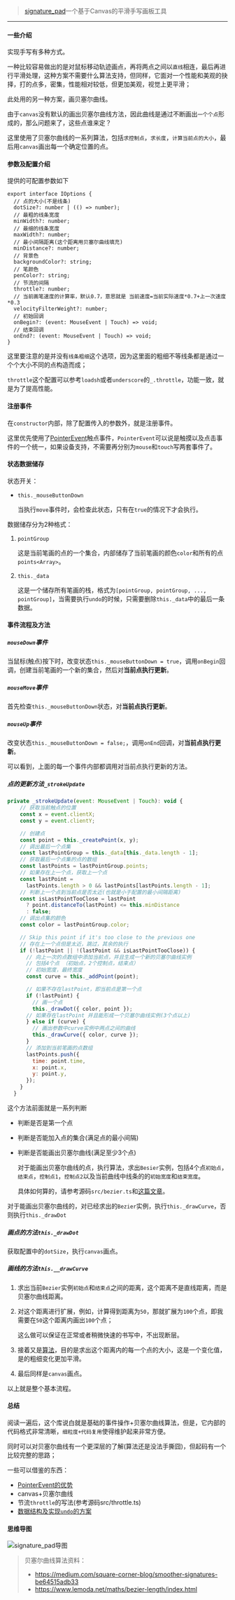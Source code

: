 > [signature_pad](https://github.com/szimek/signature_pad)一个基于Canvas的平滑手写画板工具
---

#### 一些介绍

实现手写有多种方式。

一种比较容易做出的是对鼠标移动轨迹画点，再将两点之间以`直线`相连，最后再进行平滑处理，这种方案不需要什么算法支持，但同样，它面对一个性能和美观的抉择，打的点多，密集，性能相对较低，但更加美观，视觉上更平滑；

此处用的另一种方案，画贝塞尔曲线。

由于`canvas`没有默认的画出贝塞尔曲线方法，因此曲线是通过不断画出`一个个点`形成的，那么问题来了，这些点谁来定？

这里使用了贝塞尔曲线的一系列算法，包括`求控制点`，`求长度`，`计算当前点的大小`，最后用`canvas`画出每一个确定位置的点。

#### 参数及配置介绍

提供的可配置参数如下

```
export interface IOptions {
  // 点的大小(不是线条)
  dotSize?: number | (() => number);
  // 最粗的线条宽度
  minWidth?: number;
  // 最细的线条宽度
  maxWidth?: number;
  // 最小间隔距离(这个距离用贝塞尔曲线填充)
  minDistance?: number;
  // 背景色
  backgroundColor?: string;
  // 笔颜色
  penColor?: string;
  // 节流的间隔
  throttle?: number;
  // 当前画笔速度的计算率，默认0.7，意思就是 当前速度=当前实际速度*0.7+上一次速度*0.3
  velocityFilterWeight?: number;
  // 初始回调
  onBegin?: (event: MouseEvent | Touch) => void;
  // 结束回调
  onEnd?: (event: MouseEvent | Touch) => void;
}
```

这里要注意的是并没有`线条粗细`这个选项，因为这里面的粗细不等线条都是通过一个个大小不同的点构造而成；

`throttle`这个配置可以参考`loadsh`或者`underscore`的`_.throttle`，功能一致，就是为了提高性能。


#### 注册事件

在`constructor`内部，除了配置传入的参数外，就是注册事件。

这里优先使用了[PointerEvent](https://developer.mozilla.org/zh-CN/docs/Web/API/PointerEvent)触点事件，`PointerEvent`可以说是触摸以及点击事件的一个统一，如果设备支持，不需要再分别为`mouse`和`touch`写两套事件了。


#### 状态数据储存

状态开关：

* `this._mouseButtonDown`

    当执行`move`事件时，会检查此状态，只有在`true`的情况下才会执行。

数据储存分为2种格式：

1. `pointGroup`
    
    这是当前笔画的点的一个集合，内部储存了当前笔画的颜色`color`和所有的点`points<Array>`。
    
2. `this._data`

    这是一个储存所有笔画的栈，格式为`[pointGroup, pointGroup, ..., pointGroup]`，当需要执行`undo`的时候，只需要删除`this._data`中的最后一条数据。

#### 事件流程及方法

##### `mouseDown`事件

当鼠标(触点)按下时，改变状态`this._mouseButtonDown = true`，调用`onBegin`回调，创建当前笔画的一个新的集合，然后对**当前点执行更新**。

##### `mouseMove`事件

首先检查`this._mouseButtonDown`状态，对**当前点执行更新**。

##### `mouseUp`事件

改变状态`this._mouseButtonDown = false;`，调用`onEnd`回调，对**当前点执行更新**。

可以看到，上面的每一个事件内部都调用对当前点执行更新的方法。

##### 点的更新方法`_strokeUpdate`

```js
private _strokeUpdate(event: MouseEvent | Touch): void {
    // 获取当前触点的位置
    const x = event.clientX;
    const y = event.clientY;

    // 创建点
    const point = this._createPoint(x, y);
    // 调出最后一个点集
    const lastPointGroup = this._data[this._data.length - 1];
    // 获取最后一个点集的点的数组
    const lastPoints = lastPointGroup.points;
    // 如果存在上一个点，获取上一个点
    const lastPoint =
      lastPoints.length > 0 && lastPoints[lastPoints.length - 1];
    // 判断上一个点到当前点是否太近(也就是小于配置的最小间隔距离)
    const isLastPointTooClose = lastPoint
      ? point.distanceTo(lastPoint) <= this.minDistance
      : false;
    // 调出点集的颜色
    const color = lastPointGroup.color;

    // Skip this point if it's too close to the previous one
    // 存在上一个点但是太近，跳过，其余的执行
    if (!lastPoint || !(lastPoint && isLastPointTooClose)) {
      // 向上一次的点数组中添加当前点，并且生成一个新的贝塞尔曲线实例
      // 包括4个点 （初始点，2个控制点，结束点）
      // 初始宽度，最终宽度
      const curve = this._addPoint(point);

      // 如果不存在lastPoint，即当前点是第一个点
      if (!lastPoint) {
        // 画一个点
        this._drawDot({ color, point });
      // 如果存在lastPoint 并且能形成一个贝塞尔曲线实例(3个点以上)
      } else if (curve) {
        // 画出参数中curve实例中两点之间的曲线
        this._drawCurve({ color, curve });
      }
      // 添加到当前笔画的点数组
      lastPoints.push({
        time: point.time,
        x: point.x,
        y: point.y,
      });
    }
  }
```

这个方法前面就是一系列判断

* 判断是否是第一个点
* 判断是否能加入点的集合(满足点的最小间隔)
* 判断是否能画出贝塞尔曲线(满足至少3个点)
    
    对于能画出贝塞尔曲线的点，执行算法，求出`Besier`实例，包括4个点`初始点`，`结束点`，`控制点1`，`控制点2`以及当前曲线中线条的的`初始宽度`和`结束宽度`。
    
    具体如何算的，请参考源码`src/bezier.ts`和[这篇文章](https://medium.com/square-corner-blog/smoother-signatures-be64515adb33)。

对于能画出贝塞尔曲线的，对已经求出的`Bezier`实例，执行`this._drawCurve`，否则执行`this._drawDot`

##### 画点的方法`this._drawDot`

获取配置中的`dotSize`，执行`canvas`画点。

##### 画线的方法`this.__drawCurve`

1. 求出当前`Bezier`实例`初始点`和`结束点`之间的距离，这个距离不是直线距离，而是贝塞尔曲线距离。

2. 对这个距离进行扩展，例如，计算得到距离为`50`，那就扩展为`100`个点，即我需要在`50`这个距离内画出`100`个点；
    
    这么做可以保证在正常或者稍微快速的书写中，不出现断层。
       
3. 接着又是[算法](https://medium.com/square-corner-blog/smoother-signatures-be64515adb33)，目的是求出这个距离内的每一个点的大小，这是一个变化值，是的粗细变化更加平滑。

4. 最后同样是`canvas`画点。


以上就是整个基本流程。


#### 总结

阅读一遍后，这个库说白就是基础的事件操作+贝塞尔曲线算法，但是，它内部的代码格式非常清晰，`细粒度+代码复用`使得维护起来非常方便。

同时可以对贝塞尔曲线有一个更深层的了解(算法还是没法手撕囧)，但起码有一个比较完整的思路；

一些可以借鉴的东西：

* [PointerEvent的优势](#注册事件)
* canvas+贝塞尔曲线
* 节流`throttle`的写法(参考源码src/throttle.ts)
* [数据结构及实现`undo`的方案](#状态数据储存)


#### 思维导图

![signature_pad导图](./signature_pad.png)


> 贝塞尔曲线算法资料：
>  
>  * https://medium.com/square-corner-blog/smoother-signatures-be64515adb33
>  * https://www.lemoda.net/maths/bezier-length/index.html
